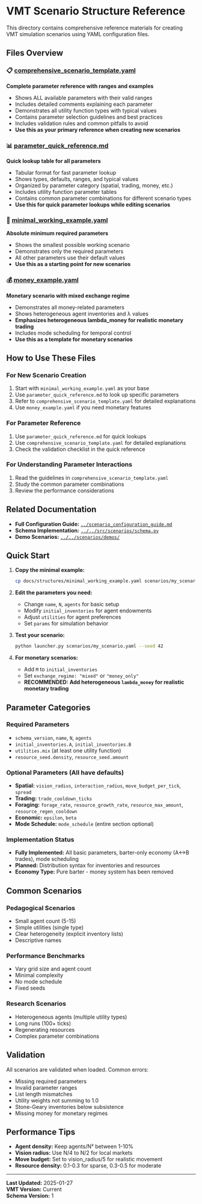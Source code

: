 # VMT Scenario Structure Reference

This directory contains comprehensive reference materials for creating VMT simulation scenarios using YAML configuration files.

## Files Overview

### 📋 [comprehensive_scenario_template.yaml](comprehensive_scenario_template.yaml)
**Complete parameter reference with ranges and examples**

- Shows ALL available parameters with their valid ranges
- Includes detailed comments explaining each parameter
- Demonstrates all utility function types with typical values
- Contains parameter selection guidelines and best practices
- Includes validation rules and common pitfalls to avoid
- **Use this as your primary reference when creating new scenarios**

### 📊 [parameter_quick_reference.md](parameter_quick_reference.md)
**Quick lookup table for all parameters**

- Tabular format for fast parameter lookup
- Shows types, defaults, ranges, and typical values
- Organized by parameter category (spatial, trading, money, etc.)
- Includes utility function parameter tables
- Contains common parameter combinations for different scenario types
- **Use this for quick parameter lookups while editing scenarios**

### 🚀 [minimal_working_example.yaml](minimal_working_example.yaml)
**Absolute minimum required parameters**

- Shows the smallest possible working scenario
- Demonstrates only the required parameters
- All other parameters use their default values
- **Use this as a starting point for new scenarios**

### 💰 [money_example.yaml](money_example.yaml)
**Monetary scenario with mixed exchange regime**

- Demonstrates all money-related parameters
- Shows heterogeneous agent inventories and λ values
- **Emphasizes heterogeneous lambda_money for realistic monetary trading**
- Includes mode scheduling for temporal control
- **Use this as a template for monetary scenarios**

## How to Use These Files

### For New Scenario Creation
1. Start with `minimal_working_example.yaml` as your base
2. Use `parameter_quick_reference.md` to look up specific parameters
3. Refer to `comprehensive_scenario_template.yaml` for detailed explanations
4. Use `money_example.yaml` if you need monetary features

### For Parameter Reference
1. Use `parameter_quick_reference.md` for quick lookups
2. Use `comprehensive_scenario_template.yaml` for detailed explanations
3. Check the validation checklist in the quick reference

### For Understanding Parameter Interactions
1. Read the guidelines in `comprehensive_scenario_template.yaml`
2. Study the common parameter combinations
3. Review the performance considerations

## Related Documentation

- **Full Configuration Guide:** [`../scenario_configuration_guide.md`](../scenario_configuration_guide.md)
- **Schema Implementation:** [`../../src/scenarios/schema.py`](../../src/scenarios/schema.py)
- **Demo Scenarios:** [`../../scenarios/demos/`](../../scenarios/demos/)

## Quick Start

1. **Copy the minimal example:**
   ```bash
   cp docs/structures/minimal_working_example.yaml scenarios/my_scenario.yaml
   ```

2. **Edit the parameters you need:**
   - Change `name`, `N`, `agents` for basic setup
   - Modify `initial_inventories` for agent endowments
   - Adjust `utilities` for agent preferences
   - Set `params` for simulation behavior

3. **Test your scenario:**
   ```bash
   python launcher.py scenarios/my_scenario.yaml --seed 42
   ```

4. **For monetary scenarios:**
   - Add `M` to `initial_inventories`
   - Set `exchange_regime: "mixed"` or `"money_only"`
   - **RECOMMENDED: Add heterogeneous `lambda_money` for realistic monetary trading**

## Parameter Categories

### Required Parameters
- `schema_version`, `name`, `N`, `agents`
- `initial_inventories.A`, `initial_inventories.B`
- `utilities.mix` (at least one utility function)
- `resource_seed.density`, `resource_seed.amount`

### Optional Parameters (All have defaults)
- **Spatial:** `vision_radius`, `interaction_radius`, `move_budget_per_tick`, `spread`
- **Trading:** `trade_cooldown_ticks`
- **Foraging:** `forage_rate`, `resource_growth_rate`, `resource_max_amount`, `resource_regen_cooldown`
- **Economic:** `epsilon`, `beta`
- **Mode Schedule:** `mode_schedule` (entire section optional)

### Implementation Status
- **Fully Implemented:** All basic parameters, barter-only economy (A<->B trades), mode scheduling
- **Planned:** Distribution syntax for inventories and resources
- **Economy Type:** Pure barter - money system has been removed

## Common Scenarios

### Pedagogical Scenarios
- Small agent count (5-15)
- Simple utilities (single type)
- Clear heterogeneity (explicit inventory lists)
- Descriptive names

### Performance Benchmarks
- Vary grid size and agent count
- Minimal complexity
- No mode schedule
- Fixed seeds

### Research Scenarios
- Heterogeneous agents (multiple utility types)
- Long runs (100+ ticks)
- Regenerating resources
- Complex parameter combinations

## Validation

All scenarios are validated when loaded. Common errors:
- Missing required parameters
- Invalid parameter ranges
- List length mismatches
- Utility weights not summing to 1.0
- Stone-Geary inventories below subsistence
- Missing money for monetary regimes

## Performance Tips

- **Agent density:** Keep agents/N² between 1-10%
- **Vision radius:** Use N/4 to N/2 for local markets
- **Move budget:** Set to vision_radius/5 for realistic movement
- **Resource density:** 0.1-0.3 for sparse, 0.3-0.5 for moderate

---

**Last Updated:** 2025-01-27  
**VMT Version:** Current  
**Schema Version:** 1
